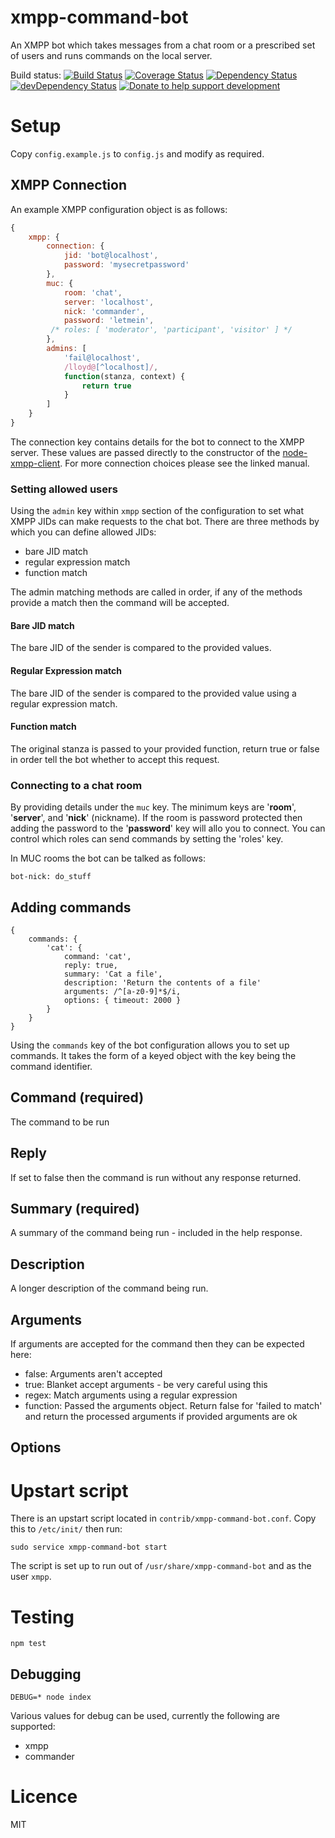xmpp-command-bot
==================

An XMPP bot which takes messages from a chat room or a prescribed set of users and runs commands on the local server.

Build status: [![Build Status](https://travis-ci.org/lloydwatkin/xmpp-command-bot.svg?branch=master)](https://travis-ci.org/lloydwatkin/xmpp-command-bot)
[![Coverage Status](https://img.shields.io/coveralls/lloydwatkin/xmpp-command-bot.svg)](https://coveralls.io/r/lloydwatkin/xmpp-command-bot)
[![Dependency Status](https://david-dm.org/lloydwatkin/xmpp-command-bot.svg?style=flat)](https://david-dm.org/lloydwatkin/xmpp-command-bot)
[![devDependency Status](https://david-dm.org/lloydwatkin/xmpp-command-bot/dev-status.svg?style=flat)](https://david-dm.org/lloydwatkin/xmpp-command-bot#info=devDependencies)
[![Donate to help support development](http://img.shields.io/gratipay/_lloydwatkin.svg?style=flat)](https://www.gittip.com/lloydwatkin/)

# Setup

Copy `config.example.js` to `config.js` and modify as required.

## XMPP Connection

An example XMPP configuration object is as follows:

```javascript
{
    xmpp: {
        connection: {
            jid: 'bot@localhost',
            password: 'mysecretpassword'
        },
        muc: {
            room: 'chat',
            server: 'localhost',
            nick: 'commander',
            password: 'letmein',
         /* roles: [ 'moderator', 'participant', 'visitor' ] */
        },
        admins: [
            'fail@localhost',
            /lloyd@[^localhost]/,
            function(stanza, context) {
                return true
            }
        ]
    }
}
```

The connection key contains details for the bot to connect to the XMPP server. These values are passed directly to the constructor of the [node-xmpp-client](http://node-xmpp.github.io/doc/nodexmppclient.html). For more connection choices please see the linked manual.

### Setting allowed users

Using the `admin` key within `xmpp` section of the configuration to set what XMPP JIDs can make requests to the chat bot. There are three methods by which you can define allowed JIDs:

- bare JID match
- regular expression match
- function match

The admin matching methods are called in order, if any of the methods provide a match then the command will be accepted.

#### Bare JID match

The bare JID of the sender is compared to the provided values.

#### Regular Expression match

The bare JID of the sender is compared to the provided value using a regular expression match.

#### Function match

The original stanza is passed to your provided function, return true or false in order tell the bot whether to accept this request.

### Connecting to a chat room

By providing details under the `muc` key. The minimum keys are '__room__', '__server__', and '__nick__' (nickname).  If the room is password protected then adding the password to the '__password__' key will allo you to connect. You can control which roles can send commands by setting the 'roles' key.

In MUC rooms the bot can be talked as follows:

```
bot-nick: do_stuff
```

## Adding commands

```
{
    commands: {
        'cat': {
            command: 'cat',
            reply: true,
            summary: 'Cat a file',
            description: 'Return the contents of a file'
            arguments: /^[a-z0-9]*$/i,
            options: { timeout: 2000 }
        }
    }
}
```

Using the `commands` key of the bot configuration allows you to set up commands.  It takes the form of a keyed object with the key being the command identifier.

## Command (required)

The command to be run

## Reply

If set to false then the command is run without any response returned.

## Summary (required)

A summary of the command being run - included in the help response.

## Description

A longer description of the command being run.

## Arguments

If arguments are accepted for the command then they can be expected here:

* false: Arguments aren't accepted
* true: Blanket accept arguments - be very careful using this
* regex: Match arguments using a regular expression
* function: Passed the arguments object. Return false for 'failed to match' and return the processed arguments if provided arguments are ok

## Options

# Upstart script

There is an upstart script located in `contrib/xmpp-command-bot.conf`. Copy this to `/etc/init/` then run:

```
sudo service xmpp-command-bot start
```

The script is set up to run out of `/usr/share/xmpp-command-bot` and as the user `xmpp`.

# Testing 

```
npm test
```

## Debugging

```
DEBUG=* node index
```

Various values for debug can be used, currently the following are supported:

- xmpp
- commander

# Licence 

MIT
